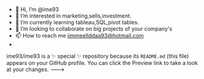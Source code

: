 - 👋 Hi, I’m @ime93
- 👀 I’m interested in marketing,sells,investment.
- 🌱 I’m currently learning tableau,SQL,pivot tables.
- 💞️ I’m looking to collaborate on big projects of your company's 
- 📫 How to reach me iimmeellddaa93@hotmail.com
- 
ime93/ime93 is a ✨ special ✨ repository because its `README.md` (this file) appears on your GitHub profile.
You can click the Preview link to take a look at your changes.
--->
